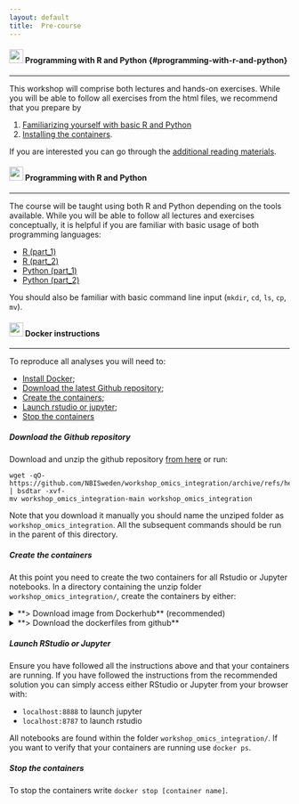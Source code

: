 ```yaml
---
layout: default
title:  Pre-course
---
```


#### <img border="0" src="https://www.svgrepo.com/show/7421/computer.svg" width="25" height="25"> Programming with R and Python {#programming-with-r-and-python}
***

This workshop will comprise both lectures and hands-on exercises. While you will be able to follow all exercises from the html files, we recommend that you prepare by 

1. [Familiarizing yourself with basic R and Python](#programming-with-r-and-python)
2. [Installing the containers](#-docker-instructions).

If you are interested you can go through the [additional reading materials][5].

#### <img border="0" src="https://www.svgrepo.com/show/7421/computer.svg" width="25" height="25"> Programming with R and Python
***

The course will be taught using both R and Python depending on the tools available. While you will be able to follow all lectures and exercises conceptually, it is helpful if you are familiar with basic usage of both programming languages:
- [R (part_1)](https://swcarpentry.github.io/r-novice-inflammation/)
- [R (part_2)](http://swcarpentry.github.io/r-novice-gapminder/)
- [Python (part_1)](https://swcarpentry.github.io/python-novice-inflammation/)
- [Python (part_2)](http://swcarpentry.github.io/python-novice-gapminder/)

You should also be familiar with basic command line input (`mkdir`, `cd`, `ls`, `cp`, `mv`).

#### <img border="0" src="https://www.svgrepo.com/show/303231/docker-logo.svg" width="25" height="25"> Docker instructions
***

To reproduce all analyses you will need to:
- [Install Docker](https://docs.docker.com/get-docker/);
- [Download the latest Github repository](#download-the-github-repository);
- [Create the containers](#create-the-containers);
- [Launch rstudio or jupyter](#launch-rstudio-or-jupyter);
- [Stop the containers](#stop-the-containers)

##### Download the Github repository
Download and unzip the github repository [from here](https://github.com/NBISweden/workshop_omics_integration/) or run:  
```
wget -qO- https://github.com/NBISweden/workshop_omics_integration/archive/refs/heads/main.zip | bsdtar -xvf-
mv workshop_omics_integration-main workshop_omics_integration
``` 

Note that you download it manually you should name the unziped folder as `workshop_omics_integration`. All the subsequent commands should be run in the parent of this directory.


##### Create the containers

At this point you need to create the two containers for all Rstudio or Jupyter notebooks. In a directory containing the unzip folder `workshop_omics_integration/`, create the containers by either:

<details>
  <summary markdown="span">**> Download image from Dockerhub** (recommended)</summary>

  Pull and start the images. Remember to replace `<yourpassword>` with your password, and `/path/to/your/` with the path to your directory. If you want to use the current working directory, use `$(pwd)` in MacOS/Linux and `$(PWD}` in Windows powershell.

  ```
  ########### Rstudio image ###########
  # Your user is 'rstudio' (without the quotes)
  sudo docker run -d --rm -p 8787:8787 \
    -e PASSWORD=<yourpassword> \ 
    -v /path/to/your/workshop_omics_integration:/home/rstudio/workshop_omics_integration/ \
    ruibenfeitas/rstudio:30_08_2021
  
  ########### Jupyter image ###########
  # Your user is 'jovyan' (without the quotes)
  sudo docker run -d --rm -p 8888:8888 \
    -e JUPYTER_TOKEN=<yourpassword> \
    -v /path/to/your/workshop_omics_integration/:/home/jovyan/workshop_omics_integration/ \
    ruibenfeitas/jupyter:30_08_2021
  ```
</details>


<details>
  <summary markdown="span">**> Download the dockerfiles from github**</summary>

On github you will find the dockerfiles necessary from the github repository, under `workshop_omics_integration/docker/` (you need the files `Dockerfile_jupyter`, `Dockerfile_rstudio`, `docker-compose.yml` and `environment_jupyter`). [Install docker compose](https://docs.docker.com/compose/install/) and then:

```
## copy the dockerfiles found in the downloaded directory to the directory above
cp -r /path/to/your/workshop_omics_integration/docker/* /path/to/your/
```

Build and start the containers
```
docker-compose up -d --build
```
</details>





##### Launch RStudio or Jupyter

Ensure you have followed all the instructions above and that your containers are running. If you have followed the instructions from the recommended solution you can simply access either RStudio or Jupyter from your browser with:
- `localhost:8888` to launch jupyter
- `localhost:8787` to launch rstudio

All notebooks are found within the folder `workshop_omics_integration/`. If you want to verify that your containers are running use `docker ps`.

##### Stop the containers
To stop the containers write `docker stop [container name]`.


[2]: https://datacarpentry.org/genomics-r-intro/
[3]: https://datacarpentry.org/python-ecology-lesson/
[4]: https://nbisweden.github.io/workshop-python/ht19/
[5]: reading_materials.md
[6]: https://nbisweden.github.io/workshop-r/
